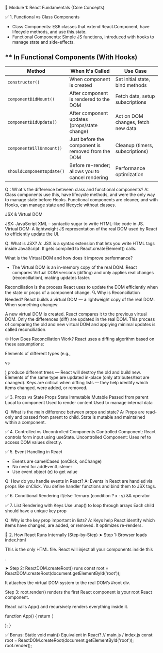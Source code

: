 🔰 Module 1: React Fundamentals (Core Concepts)

✅ 1. Functional vs Class Components
- Class Components: ES6 classes that extend React.Component, have lifecycle methods, and use this.state.
- Functional Components: Simple JS functions, introduced with hooks to manage state and side-effects.

## ** In Functional Components (With Hooks)
| Method                    | When It's Called                                  | Use Case                           |
| ------------------------- | ------------------------------------------------- | ---------------------------------- |
| `constructor()`           | When component is created                         | Set initial state, bind methods    |
| `componentDidMount()`     | After component is rendered to the DOM            | Fetch data, setup subscriptions    |
| `componentDidUpdate()`    | After component updates (props/state change)      | Act on DOM changes, fetch new data |
| `componentWillUnmount()`  | Just before the component is removed from the DOM | Cleanup (timers, subscriptions)    |
| `shouldComponentUpdate()` | Before re-render; allows you to cancel rendering  | Performance optimization           |

Q : What's the difference between class and functional components?
A: Class components use this, have lifecycle methods, and were the only way to manage state before Hooks. Functional components are cleaner, and with Hooks, can manage state and lifecycle without classes.

JSX & Virtual DOM

JSX: JavaScript XML – syntactic sugar to write HTML-like code in JS.
Virtual DOM: A lightweight JS representation of the real DOM used by React to efficiently update the UI.

Q: What is JSX?
A: JSX is a syntax extension that lets you write HTML tags inside JavaScript. It gets compiled to React.createElement() calls.

What is the Virtual DOM and how does it improve performance?
- The Virtual DOM is an in-memory copy of the real DOM. React compares Virtual DOM versions (diffing) and only applies real changes (reconciliation), making updates faster.

Reconciliation is the process React uses to update the DOM efficiently when the state or props of a component change.
🔍 Why is Reconciliation Needed?
React builds a virtual DOM — a lightweight copy of the real DOM. When something changes:

A new virtual DOM is created.
React compares it to the previous virtual DOM.
Only the differences (diff) are updated in the real DOM.
This process of comparing the old and new virtual DOM and applying minimal updates is called reconciliation.

⚙️ How Does Reconciliation Work?
React uses a diffing algorithm based on these assumptions:

Elements of different types (e.g., <div> vs <p>) produce different trees — React will destroy the old and build new.
Elements of the same type are updated in-place (only attributes/text are changed).
Keys are critical when diffing lists — they help identify which items changed, were added, or removed.

✅ 3. Props vs State
Props	                     State
Immutable	                 Mutable
Passed from parent	         Local to component
Used to render content	     Used to manage internal data

Q: What is the main difference between props and state?
A: Props are read-only and passed from parent to child. State is mutable and maintained within a component.

✅ 4. Controlled vs Uncontrolled Components
Controlled Component: React controls form input using useState.
Uncontrolled Component: Uses ref to access DOM values directly.

✅ 5. Event Handling in React
- Events are camelCased (onClick, onChange)
- No need for addEventListener
- Use event object (e) to get value

Q: How do you handle events in React?
A: Events in React are handled via props like onClick. You define handler functions and bind them to JSX tags.

✅ 6. Conditional Rendering
if/else
Ternary (condition ? x : y)
&& operator

✅ 7. List Rendering with Keys
Use .map() to loop through arrays
Each child should have a unique key prop

Q: Why is the key prop important in lists?
A: Keys help React identify which items have changed, are added, or removed. It optimizes re-renders.

🧠 2. How React Runs Internally (Step-by-Step)
➤ Step 1: Browser loads index.html
<!-- public/index.html -->
<body>
  <div id="root"></div>
</body>


This is the only HTML file.
React will inject all your components inside this <div id="root">.

➤ Step 2: ReactDOM.createRoot() runs
const root = ReactDOM.createRoot(document.getElementById('root'));

It attaches the virtual DOM system to the real DOM’s #root div.

Step 3: root.render(<App />) renders the first React component
<App /> is your root React component.

React calls App() and recursively renders everything inside it.

function App() {
  return (
    <div>
      <Navbar />
      <MainPage />
    </div>
  );
}

✅ Bonus: Static void main() Equivalent in React?
// main.js / index.js
const root = ReactDOM.createRoot(document.getElementById('root'));
root.render(<App />);


